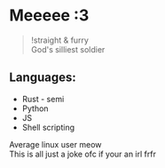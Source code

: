 # Meeeee :3

> !straight & furry  
> God's silliest soldier

## Languages:
 - Rust - semi
 - Python
 - JS
 - Shell scripting

Average linux user meow  
This is all just a joke ofc if your an irl frfr
